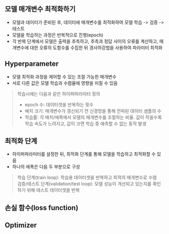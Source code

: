 ## 모델 매개변수 최적화하기  
- 모델과 데이터가 준비된 후, 데이터에 매개변수를 최적화하여 모델 학습 -> 검증 -> 테스트  
- 모델을 학습하는 과정은 반복적으로 진행(epoch)  
- 각 반복 단계에서 모델은 출력을 추측하고, 추측과 정답 사이의 오류를 계산하고, 매개변수에 대한 오류의 도함수를 수집한 뒤 경사하강법을 사용하여 파라미터 최적화  

## Hyperparameter  
- 모델 최적화 과정을 제어할 수 있는 조절 가능한 매개변수  
- 서로 다른 값은 모델 학습과 수렴율에 영향을 미칠 수 있음  
> 학습시에는 다음과 같은 하이퍼파라미터 정의
> - epoch 수: 데이터셋을 반복하는 횟수  
> - 배치 크기: 매개변수가 갱신되기 전 신경망을 통해 전파된 데이터 샘플의 수  
> - 학습률: 각 배치/에폭에서 모델의 매개변수를 조절하는 비율. 값이 작을수록 학습 속도가 느려지고, 값이 크면 학습 중 예측할 수 없는 동작 발생  
  
## 최적화 단계  
- 하이퍼파라미터를 설정한 뒤, 최적화 단계를 통해 모델을 학습하고 최적화할 수 있음  
- 하나의 에폭은 다음 두 부분으로 구성
> 학습 단계(train loop): 학습용 데이터셋을 반복하고 최적의 매개변수로 수렴  
> 검증/테스트 단계(validation/test loop): 모델 성능이 개선되고 있는지를 확인하기 위해 테스트 데이터셋을 반복  

## 손실 함수(loss function)  

## Optimizer  


 